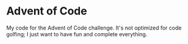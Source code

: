 # Advent of Code
My code for the Advent of Code challenge. It's not optimized for code golfing; I just want to have fun and complete everything.
